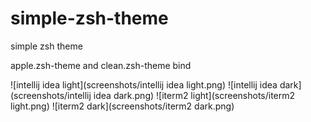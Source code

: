 # simple-zsh-theme
simple zsh theme

apple.zsh-theme and clean.zsh-theme bind

![intellij idea light](screenshots/intellij idea light.png)
![intellij idea dark](screenshots/intellij idea dark.png)
![iterm2 light](screenshots/iterm2 light.png)
![iterm2 dark](screenshots/iterm2 dark.png)